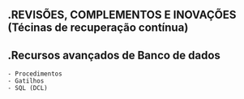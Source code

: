 .REVISÕES, COMPLEMENTOS E INOVAÇÕES (Técinas de recuperação contínua)
------------
.Recursos avançados de Banco de dados
------------
	- Procedimentos
	- Gatilhos
	- SQL (DCL)